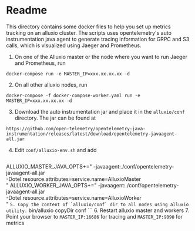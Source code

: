 # Readme
This directory contains some docker files to help you set up metrics tracking on an alluxio cluster. The scripts uses opentelemetry's auto instrumentation java agent to generate tracing information for GRPC and S3 calls, which is visualized using Jaeger and Prometheus. 

1. On one of the Alluxio master or the node where you want to run Jaeger and Prometheus, run 
```
docker-compose run -e MASTER_IP=xxx.xx.xx.xx -d
```
2. On all other alluxio nodes, run 
```
docker-compose -f docker-compose-worker.yaml run -e MASTER_IP=xxx.xx.xx.xx -d
```
3. Download the auto instrumentation jar and place it in the `alluxio/conf` directory. The jar can be found at 
```
https://github.com/open-telemetry/opentelemetry-java-instrumentation/releases/latest/download/opentelemetry-javaagent-all.jar
```
4. Edit `conf/alluxio-env.sh` and add
    
    ```
ALLUXIO_MASTER_JAVA_OPTS+=" -javaagent:./conf/opentelemetry-javaagent-all.jar \
     -Dotel.resource.attributes=service.name=AlluxioMaster \
     "
ALLUXIO_WORKER_JAVA_OPTS+=" -javaagent:./conf/opentelemetry-javaagent-all.jar \
     -Dotel.resource.attributes=service.name=AlluxioWorker \
     "
    ```
5. Copy the content of `alluxio/conf` dir to all nodes using alluxio utility.
    ```
bin/alluxio copyDir conf
    ```
6. Restart alluxio master and workers
7. Point your browser to `MASTER_IP:16686` for tracing and `MASTER_IP:9090` for metrics